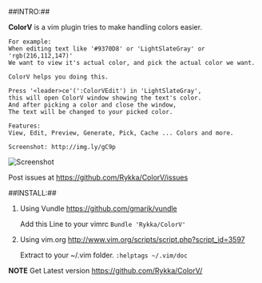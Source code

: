 ##INTRO:##

**ColorV** is a vim plugin tries to make handling colors easier.
   
    For example:
    When editing text like '#9370D8' or 'LightSlateGray' or 'rgb(216,112,147)'
    We want to view it's actual color, and pick the actual color we want.

    ColorV helps you doing this.

    Press '<leader>ce'(':ColorVEdit') in 'LightSlateGray',
    this will open ColorV window showing the text's color.
    And after picking a color and close the window,
    The text will be changed to your picked color.

    Features:
    View, Edit, Preview, Generate, Pick, Cache ... Colors and more.

    Screenshot: http://img.ly/gC9p
![Screenshot](http://s3.amazonaws.com/imgly_production/3959903/large.png)

Post issues at https://github.com/Rykka/ColorV/issues 

##INSTALL:##

1. Using Vundle  https://github.com/gmarik/vundle 

    Add this Line to your vimrc
    `Bundle 'Rykka/ColorV'` 

2. Using vim.org http://www.vim.org/scripts/script.php?script_id=3597

    Extract to your ~/.vim folder.
    `:helptags ~/.vim/doc`
    
**NOTE**   Get Latest version
           https://github.com/Rykka/ColorV/
